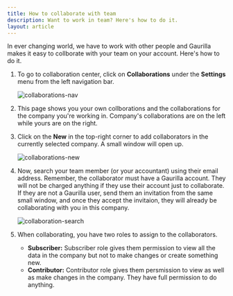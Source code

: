 ```yaml
---
title: How to collaborate with team
description: Want to work in team? Here's how to do it.
layout: article
---
```

In ever changing world, we have to work with other people and Gaurilla makes it easy to collborate with your team on your account. Here's how to do it.

1. To go to collaboration center, click on **Collaborations** under the **Settings** menu from the left navigation bar.

	![collaborations-nav]({{site.url}}/images/collaborate/collaborate-nav.png)

2. This page shows you your own collborations and the collaborations for the company you're working in. Company's collaborations are on the left while yours are on the right.

3. Click on the **New** in the top-right corner to add collaborators in the currently selected company. A small window will open up.

	![collaborations-new]({{site.url}}/images/collaborate/collaborate-new.png)

4. Now, search your team member (or your accountant) using their email address. Remember, the collaborator must have a Gaurilla account. They will not be charged anything if they use their account just to collaborate. If they are not a Gaurilla user, send them an invitation from the same small window, and once they accept the invitaion, they will already be collaborating with you in this company.

	![collaboration-search]({{site.url}}/images/collaborate/collaborate-search.png)

5. When collaborating, you have two roles to assign to the collaborators.
	
	* **Subscriber:** Subscriber role gives them permission to view all the data in the company but not to make changes or create something new.
	* **Contributor:** Contributor role gives them persmission to view as well as make changes in the company. They have full permission to do anything.